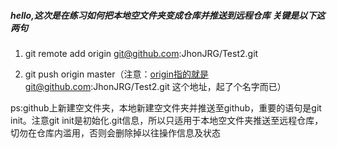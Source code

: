##### hello,这次是在练习如何把本地空文件夹变成仓库并推送到远程仓库 关键是以下这两句

 1. git remote add origin git@github.com:JhonJRG/Test2.git
 
 2. git push origin master（注意：origin指的就是git@github.com:JhonJRG/Test2.git 这个地址，起了个名字而已）

  ps:github上新建空文件夹，本地新建空文件夹并推送至github，重要的语句是git init。注意git init是初始化.git信息，所以只适用于本地空文件夹推送至远程仓库，切勿在仓库内滥用，否则会删除掉以往操作信息及状态
